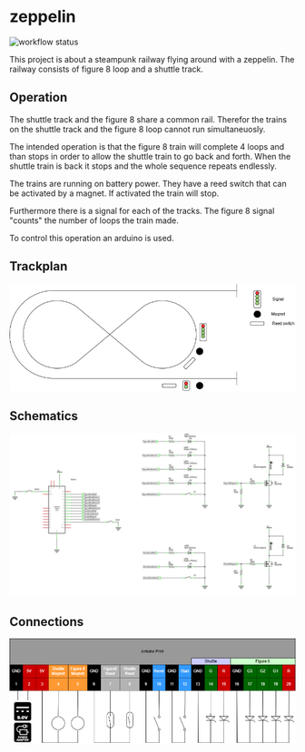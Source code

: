 # zeppelin

![workflow status](https://github.com/rschuitema/zeppelin/actions/workflows/arduino.yml/badge.svg)

This project is about a steampunk railway flying around with a zeppelin. The railway consists of figure 8 loop and a shuttle track. 

## Operation
The shuttle track and the figure 8 share a common rail. Therefor the trains on the shuttle track and the figure 8 loop cannot run simultaneuosly.

The intended operation is that the figure 8 train will complete 4 loops and than stops in order to allow the shuttle train to go back and forth. When the shuttle train is back it stops and the whole sequence repeats endlessly.

The trains are running on battery power. They have a reed switch that can be activated by a magnet. If activated the train will stop. 

Furthermore there is a signal for each of the tracks.
The figure 8 signal "counts" the number of loops the train made.

To control this operation an arduino is used.

## Trackplan

![trackplan](zeppelin_rails.drawio.png)

## Schematics

![schematic](zeppelin_schem.png)


## Connections

![connections](arduino_print_connections.drawio.png)